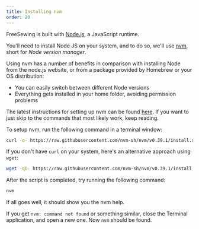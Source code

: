 ```yaml
---
title: Installing nvm
order: 20
---
```


FreeSewing is built with [Node.js](https://nodejs.org/), a JavaScript runtime.

You'll need to install Node JS on your system, and to do so, we'll 
use [nvm](https://github.com/nvm-sh/nvm), short for _Node version manager_.

Using nvm has a number of benefits in comparison with installing Node from
the node.js website, or from a package provided by Homebrew or your OS distribution:

 - You can easily switch between different Node versions
 - Everything gets installed in your home folder, avoiding permission problems

The latest instructions for setting up nvm can be found [here](https://github.com/nvm-sh/nvm#installing-and-updating). If you want to just skip to the commands that most likely work, keep reading. 

To setup nvm, run the following command in a terminal window:

```bash
curl -o- https://raw.githubusercontent.com/nvm-sh/nvm/v0.39.1/install.sh | bash
```

If you don't have `curl` on your system, here's an alternative approach using `wget`:

```bash
wget -qO- https://raw.githubusercontent.com/nvm-sh/nvm/v0.39.1/install.sh | bash
```

After the script is completed, try running the following command:

```bash
nvm
```

If all goes well, it should show you the nvm help. 

<Tip>

If you get `nvm: command not found` or something similar, close the Terminal
application, and open a new one. Now `nvm` should be found.

</Tip>

